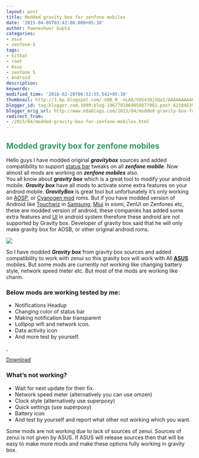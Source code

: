```yaml
---
layout: post
title: Modded gravity box for zenfone mobiles
date: '2015-04-09T03:42:00.000+05:30'
author: Pawneshwer Gupta
categories:
- asus
- zenfone-5
tags:
- kitkat
- root
- Asus
- zenfone 5
- Android
description: 
keywords: 
modified_time: '2016-02-20T06:52:55.542+05:30'
thumbnail: http://3.bp.blogspot.com/-kNB_N_-nLA8/VUS438jSQaI/AAAAAAAAAU8/GvpQCblrE_4/s72-c/gravitybox.jpg
blogger_id: tag:blogger.com,1999:blog-1967791069058877982.post-6210453566613485890
blogger_orig_url: http://www.edablogs.com/2015/04/modded-gravity-box-for-zenfone-mobiles.html
redirect_from:
- /2015/04/modded-gravity-box-for-zenfone-mobiles.html
---
```


## <span style="color: #339966;">Modded gravity box for zenfone mobiles</span>

Hello guys I have modded original _**gravitybox**_ sources and added compatibility to support [status bar](http://en.wikipedia.org/wiki/Status_bar "Status bar") tweaks on all _**zenfone mobile**_. Now almost all mods are working on _**zenfone mobiles**_ also.  
You all know about _**gravity box**_ which is a great tool to modify your android mobile. **_Gravity box_** have all mods to activate some extra features on your android mobile. _**GravityBox**_ is great tool but unfortunately it’s only working on [AOSP](http://en.wikipedia.org/wiki/Android_%28operating_system%29 "Android (operating system)"), or [Cyanogen mod](http://en.wikipedia.org/wiki/CyanogenMod "CyanogenMod") roms. But if you have modded version of Android like [Touchwiz](http://en.wikipedia.org/wiki/TouchWiz "TouchWiz") in [Samsung](http://en.wikipedia.org/wiki/Samsung "Samsung"), [Miui](http://en.wikipedia.org/wiki/MIUI "MIUI") in xiomi, ZenUI on Zenfones etc, these are modded version of android, these companies has added some extra features and [UI](http://en.wikipedia.org/wiki/User_interface "User interface") in android system therefore these android are not supported by Gravity box. Developer of gravity box said that he will only make gravity box for AOSB, or other original android roms.  

![](http://3.bp.blogspot.com/-kNB_N_-nLA8/VUS438jSQaI/AAAAAAAAAU8/GvpQCblrE_4/s1600/gravitybox.jpg)

So I have modded _**Gravity box**_ from gravity box sources and added compatibility to work with zenui so this gravity box will work with All **[ASUS](http://en.wikipedia.org/wiki/Asus "Asus")** mobiles. But some mods are currently not working like changing battery style, network speed meter etc. But most of the mods are working like charm.

### Below mods are working tested by me:

*   Notifications Headup
*   Changing color of status bar
*   Making notification bar transparent
*   Lollipop wifi and network icon.
*   Data activity icon
*   And more test by yourself.

[ ](http://2.bp.blogspot.com/-y4vPAMqWn4E/VUS5H2w2nOI/AAAAAAAAAVE/6TTSjG7Lzaw/s1600/Screenshot_2015-04-04-20-15-28.jpg)[](http://2.bp.blogspot.com/-xyFOew3wffo/VUS5JbWEs2I/AAAAAAAAAVM/0D6-cP8dBwM/s1600/Screenshot_2015-04-04-16-10-30.jpg)

[Download](https://userscloud.com/07foqiy6nywh "Modded gravity box for asus zenfone")

### What’s not working?

*   Wait for next update for their fix.
*   Network speed meter (alternatively you can use omzen)
*   Clock style (alternatively use superpoxy)
*   Quick settings (use superpoxy)
*   Battery icon
*   And test by yourself and report what other not working which you want.

Some mods are not working due to lack of sources of zenui. Sources of zenui is not given by ASUS. If ASUS will release sources then that will be easy to make more mods and make these options fully working in gravity box.